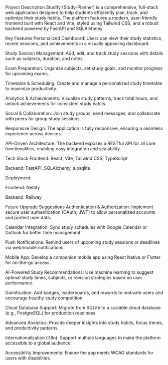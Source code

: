 Project Description
Studify (Study-Planner) is a comprehensive, full-stack web application designed to help students efficiently plan, track, and optimize their study habits. The platform features a modern, user-friendly frontend built with React and Vite, styled using Tailwind CSS, and a robust backend powered by FastAPI and SQLAlchemy.

Key Features
Personalized Dashboard:
Users can view their study statistics, recent sessions, and achievements in a visually appealing dashboard.

Study Session Management:
Add, edit, and track study sessions with details such as subjects, duration, and notes.

Exam Preparation:
Organize subjects, set study goals, and monitor progress for upcoming exams.

Timetable & Scheduling:
Create and manage a personalized study timetable to maximize productivity.

Analytics & Achievements:
Visualize study patterns, track total hours, and unlock achievements for consistent study habits.

Social & Collaboration:
Join study groups, send messages, and collaborate with peers for group study sessions.

Responsive Design:
The application is fully responsive, ensuring a seamless experience across devices.

API-Driven Architecture:
The backend exposes a RESTful API for all core functionalities, enabling easy integration and scalability.

Tech Stack
Frontend: React, Vite, Tailwind CSS, TypeScript

Backend: FastAPI, SQLAlchemy, aiosqlite

Deployment:

Frontend: Netlify

Backend: Railway

Future Upgrade Suggestions
Authentication & Authorization:
Implement secure user authentication (OAuth, JWT) to allow personalized accounts and protect user data.

Calendar Integration:
Sync study schedules with Google Calendar or Outlook for better time management.

Push Notifications:
Remind users of upcoming study sessions or deadlines via web/mobile notifications.

Mobile App:
Develop a companion mobile app using React Native or Flutter for on-the-go access.

AI-Powered Study Recommendations:
Use machine learning to suggest optimal study times, subjects, or revision strategies based on user performance.

Gamification:
Add badges, leaderboards, and rewards to motivate users and encourage healthy study competition.

Cloud Database Support:
Migrate from SQLite to a scalable cloud database (e.g., PostgreSQL) for production readiness.

Advanced Analytics:
Provide deeper insights into study habits, focus trends, and productivity patterns.

Internationalization (i18n):
Support multiple languages to make the platform accessible to a global audience.

Accessibility Improvements:
Ensure the app meets WCAG standards for users with disabilities.
